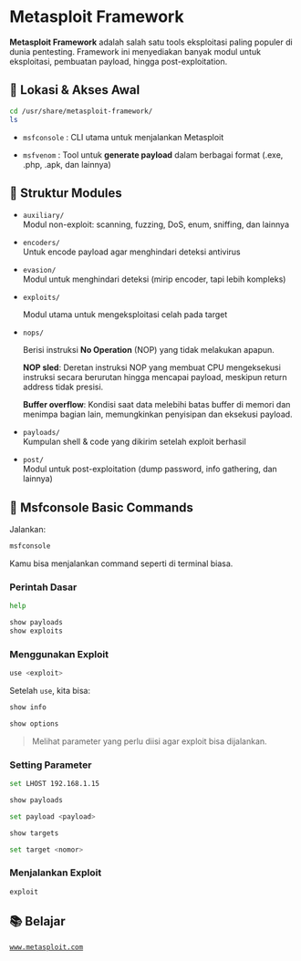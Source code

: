 # Metasploit Framework

**Metasploit Framework** adalah salah satu tools eksploitasi paling populer di dunia pentesting. Framework ini menyediakan banyak modul untuk eksploitasi, pembuatan payload, hingga post-exploitation.

## 📂 Lokasi & Akses Awal

```bash
cd /usr/share/metasploit-framework/
ls
```

- `msfconsole` : CLI utama untuk menjalankan Metasploit

- `msfvenom` : Tool untuk **generate payload** dalam berbagai format (.exe, .php, .apk, dan lainnya)

## 🧩 Struktur Modules

- `auxiliary/`  
  Modul non-exploit: scanning, fuzzing, DoS, enum, sniffing, dan lainnya

- `encoders/`  
  Untuk encode payload agar menghindari deteksi antivirus

- `evasion/`  
  Modul untuk menghindari deteksi (mirip encoder, tapi lebih kompleks)

- `exploits/`

  Modul utama untuk mengeksploitasi celah pada target

- `nops/`

  Berisi instruksi **No Operation** (NOP) yang tidak melakukan apapun.

  **NOP sled**: Deretan instruksi NOP yang membuat CPU mengeksekusi instruksi secara berurutan hingga mencapai payload, meskipun return address tidak presisi.

  **Buffer overflow**: Kondisi saat data melebihi batas buffer di memori dan menimpa bagian lain, memungkinkan penyisipan dan eksekusi payload.


- `payloads/`  
  Kumpulan shell & code yang dikirim setelah exploit berhasil

- `post/`  
  Modul untuk post-exploitation (dump password, info gathering, dan lainnya)

## 🧪 Msfconsole Basic Commands

Jalankan:

```bash
msfconsole
```

Kamu bisa menjalankan command seperti di terminal biasa.

### Perintah Dasar

```bash
help
```

```bash
show payloads
show exploits
```

### Menggunakan Exploit

```bash
use <exploit>
```

Setelah `use`, kita bisa:

```bash
show info

show options
```

> Melihat parameter yang perlu diisi agar exploit bisa dijalankan.

### Setting Parameter

```bash
set LHOST 192.168.1.15
```

```bash
show payloads

set payload <payload>
```

```bash
show targets

set target <nomor>
```

### Menjalankan Exploit

```bash
exploit
```

## 📚 Belajar

[`www.metasploit.com`](https://www.metasploit.com/)